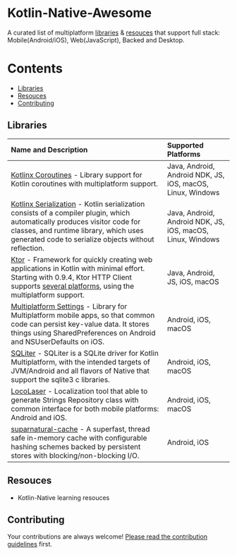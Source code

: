 # Kotlin-Native-Awesome
A curated list of multiplatform [libraries](#libraries) & [resouces](#resouces) that support full stack: Mobile(Android/iOS), Web(JavaScript), Backed and Desktop.

# Contents
* [Libraries](#libraries)
* [Resouces](#resources)
* [Contributing](#contributing)

## Libraries
|Name and Description|Supported Platforms|
|:-|:-|
|[Kotlinx Coroutines](https://github.com/Kotlin/kotlinx.coroutines) - Library support for Kotlin coroutines with multiplatform support.|Java, Android, Android NDK, JS, iOS, macOS, Linux, Windows|
|[Kotlinx Serialization](https://github.com/Kotlin/kotlinx.serialization) - Kotlin serialization consists of a compiler plugin, which automatically produces visitor code for classes, and runtime library, which uses generated code to serialize objects without reflection.|Java, Android, Android NDK, JS, iOS, macOS, Linux, Windows|
|[Ktor](https://github.com/ktorio/ktor) - Framework for quickly creating web applications in Kotlin with minimal effort. Starting with 0.9.4, Ktor HTTP Client supports [several platforms](https://ktor.io/clients/http-client/multiplatform.html), using the multiplatform support.|Java, Android, JS, iOS, macOS|
|[Multiplatform Settings](https://github.com/russhwolf/multiplatform-settings) - Library for Multiplatform mobile apps, so that common code can persist key-value data. It stores things using SharedPreferences on Android and NSUserDefaults on iOS.|Android, iOS, macOS|
|[SQLiter](https://github.com/touchlab/SQLiter) - SQLiter is a SQLite driver for Kotlin Multiplatform, with the intended targets of JVM/Android and all flavors of Native that support the sqlite3 c libraries.|Android, iOS, macOS|
|[LocoLaser](https://github.com/PocketByte/locolaser-kotlin-mpp-example) - Localization tool that able to generate Strings Repository class with common interface for both mobile platforms: Android and iOS.|Android, iOS, macOS|
|[suparnatural-cache](https://github.com/suparngp/kotlin-multiplatform-projects/tree/master/cache-core) - A superfast, thread safe in-memory cache with configurable hashing schemes backed by persistent stores with blocking/non-blocking I/O.|Android, iOS|
## Resouces
- Kotlin-Native learning resouces

## Contributing
Your contributions are always welcome! [Please read the contribution guidelines](https://github.com/bipinvaylu/awesome-kotlin-native/blob/master/contributing.md#contribution-guidelines) first.
